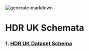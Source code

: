 ![generate-markdown](https://github.com/HDRUK/schemata/workflows/generate-markdown/badge.svg)

# HDR UK Schemata

### 1. [HDR UK Dataset Schema](https://github.com/HDRUK/schemata/blob/master/docs/dataset/latest/dataset.md)
